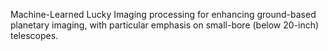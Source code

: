 Machine-Learned Lucky Imaging processing for enhancing ground-based planetary 
imaging, with particular emphasis on small-bore (below 20-inch) telescopes.

